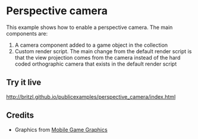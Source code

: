 # Perspective camera
This example shows how to enable a perspective camera. The main components are:

1. A camera component added to a game object in the collection
2. Custom render script. The main change from the default render script is that the view projection comes from the camera instead of the hard coded orthographic camera that exists in the default render script

## Try it live
http://britzl.github.io/publicexamples/perspective_camera/index.html

## Credits
* Graphics from [Mobile Game Graphics](https://mobilegamegraphics.com/)
